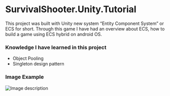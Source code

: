 # SurvivalShooter.Unity.Tutorial
This project was built with Unity new system “Entity Component System” or ECS for short. Through this game I have had an overview about ECS, how to build a game using ECS hybrid on android OS.

### Knowledge I have learned in this project
* Object Pooling
* Singleton design pattern

### Image Example
![Image description](https://github.com/ducthong230497/SurvivalShooter.Unity.Tutorial/blob/master/SurvivalShooter.Unity.Tutorial/survial%20shooter.jpg)

